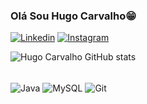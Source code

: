 ### Olá Sou Hugo Carvalho😁 

[![Linkedin](https://img.shields.io/badge/LinkedIn-0077B5?style=for-the-badge&logo=linkedin&logoColor=white)](https://www.linkedin.com/in/hugo-melo-carvalho/)
[![Instagram](https://img.shields.io/badge/Instagram-E4405F?style=for-the-badge&logo=instagram&logoColor=white)](https://www.instagram.com/hugo.mec_/)


![Hugo Carvalho GitHub stats](https://github-readme-stats.vercel.app/api?username=HugoCarvalh0&show_icons=true&theme=transparent)

<div style="display: inline_block"><br/>
  <img align="center" alt="Java" src="https://img.shields.io/badge/Java-ED8B00?style=for-the-badge&logo=openjdk&logoColor=white"/>
  <img align="center" alt="MySQL" src="https://img.shields.io/badge/MySQL-00000F?style=for-the-badge&logo=mysql&logoColor=white"/>
  <img align="center" alt="Git" src="https://img.shields.io/badge/GIT-E44C30?style=for-the-badge&logo=git&logoColor=white"/>
</div>
